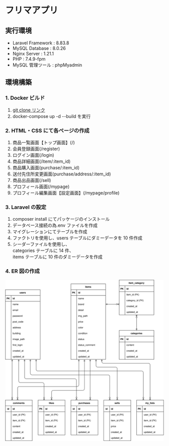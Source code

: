 # フリマアプリ

## 実行環境

- Laravel Framework : 8.83.8
- MySQL Database : 8.0.26
- Nginx Server : 1.21.1
- PHP : 7.4.9-fpm
- MySQL 管理ツール : phpMyadmin

## 環境構築

### 1. Docker ビルド

1. [git clone リンク](https://github.com/coachtech-material/laravel-docker-template)
1. docker-compose up -d --build を実行

### 2. HTML・CSS にて各ページの作成

1. 商品一覧画面【トップ画面】(/)
1. 会員登録画面(/register)
1. ログイン画面(/login)
1. 商品詳細画面(/item/:item_id)
1. 商品購入画面(purchase/:item_id)
1. 送付先住所変更画面(purchase/address/:item_id)
1. 商品出品画面(/sell)
1. プロフィール画面(/mypage)
1. プロフィール編集画面【設定画面】(/mypage/profile)

### 3. Laravel の設定

1. composer install にてパッケージのインストール
1. データベース接続の為.env ファイルを作成
1. マイグレーションにてテーブルを作成
1. ファクトリを使用し、users テーブルにダミーデータを 10 件作成
1. シーダーファイルを使用し、  
   categories テーブルに 14 件、  
   items テーブルに 10 件のダミーデータを作成

### 4. ER 図の作成

![ER図](./src/flea-market-test_ER.drawio.svg)
